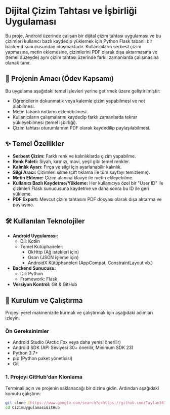 # Dijital Çizim Tahtası ve İşbirliği Uygulaması

Bu proje, Android üzerinde çalışan bir dijital çizim tahtası uygulaması ve bu çizimleri kullanıcı bazlı kaydedip yüklemek için Python Flask tabanlı bir backend sunucusundan oluşmaktadır. Kullanıcıların serbest çizim yapmasına, metin eklemesine, çizimlerini PDF olarak dışa aktarmasına ve (temel düzeyde) aynı çizim tahtası üzerinde farklı zamanlarda çalışmasına olanak tanır.

## 🎯 Projenin Amacı (Ödev Kapsamı)

Bu uygulama aşağıdaki temel işlevleri yerine getirmek üzere geliştirilmiştir:
* Öğrencilerin dokunmatik veya kalemle çizim yapabilmesi ve not alabilmesi.
* Metin tabanlı notların eklenebilmesi.
* Kullanıcıların çalışmalarını kaydedip farklı zamanlarda tekrar yükleyebilmesi (temel işbirliği).
* Çizim tahtası oturumlarının PDF olarak kaydedilip paylaşılabilmesi.

## ✨ Temel Özellikler

* **Serbest Çizim:** Farklı renk ve kalınlıklarda çizim yapabilme.
* **Renk Paleti:** Siyah, kırmızı, mavi, yeşil gibi temel renkler.
* **Kalınlık Ayarı:** Fırça ve silgi için ayarlanabilir kalınlık.
* **Silgi Aracı:** Çizimleri silme (çift tıklama ile tüm sayfayı temizleme).
* **Metin Ekleme:** Çizim alanına klavye ile metin ekleyebilme.
* **Kullanıcı Bazlı Kaydetme/Yükleme:** Her kullanıcıya özel bir "User ID" ile çizimleri Flask sunucusuna kaydetme ve daha sonra bu ID ile geri yükleme.
* **PDF Export:** Mevcut çizim tahtasını PDF dosyası olarak dışa aktarma ve paylaşma.

## 🛠️ Kullanılan Teknolojiler

* **Android Uygulaması:**
    * Dil: Kotlin
    * Temel Kütüphaneler:
        * OkHttp (Ağ istekleri için)
        * Gson (JSON işleme için)
        * AndroidX Kütüphaneleri (AppCompat, ConstraintLayout vb.)
* **Backend Sunucusu:**
    * Dil: Python
    * Framework: Flask
* **Versiyon Kontrol:** Git & GitHub

## 🚀 Kurulum ve Çalıştırma

Projeyi yerel makinenizde kurmak ve çalıştırmak için aşağıdaki adımları izleyin.

### Ön Gereksinimler

* Android Studio (Arctic Fox veya daha yenisi önerilir)
* Android SDK (API Seviyesi 30+ önerilir, Minimum SDK 23)
* Python 3.7+
* pip (Python paket yöneticisi)
* Git

### 1. Projeyi GitHub'dan Klonlama

Terminali açın ve projenin saklanacağı bir dizine gidin. Ardından aşağıdaki komutu çalıştırın:

```bash
git clone [https://www.google.com/search?q=https://github.com/Taylan361/CizimUygulamasiGitHub.git](https://www.google.com/search?q=https://github.com/Taylan361/CizimUygulamasiGitHub.git)
cd CizimUygulamasiGitHub
